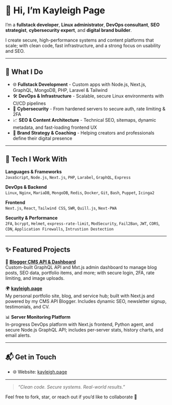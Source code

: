 # 👋 Hi, I’m Kayleigh Page
I’m a **fullstack developer**, **Linux administrator**, **DevOps consultant**, **SEO strategist**, **cybersecurity expert**, and **digital brand builder**.

I create secure, high-performance systems and content platforms that scale; with clean code, fast infrastructure, and a strong focus on usability and SEO.

---

## 🧠 What I Do

- 🌐 **Fullstack Development** - Custom apps with Node.js, Next.js, GraphQL, MongoDB, PHP, Laravel & Tailwind
- 🛠 **DevOps & Infrastructure** - Scalable, secure Linux environments with CI/CD pipelines
- 🔐 **Cybersecurity** - From hardened servers to secure auth, rate limiting & 2FA
- 📈 **SEO & Content Architecture** - Technical SEO, sitemaps, dynamic metadata, and fast-loading frontend UX
- 🚀 **Brand Strategy & Coaching** - Helping creators and professionals define their digital presence

---

## 🧰 Tech I Work With

**Languages & Frameworks**  
`JavaScript`, `Node.js`, `Next.js`, `PHP`, `Larabel`, `GraphQL`, `Express`

**DevOps & Backend**  
`Linux`, `Nginx`, `MariaDB`, `MongoDB`, `Redis`,  `Docker`, `Git`, `Bash`, `Puppet`, `Icinga2`

**Frontend**  
`Next.js`, `React`, `Tailwind CSS`, `SWR`, `Quill.js`, `Next-PWA`

**Security & Performance**  
`2FA`, `bcrypt`, `Helmet`, `express-rate-limit`, `ModSecurity`, `Fail2Ban`, `JWT`, `CORS`, `CDN`, `Application Firewalls`, `Intrustion Destection`

---

## ✨ Featured Projects

🔧 [**Blogger CMS API & Dashboard**](https://github.com/kayleigh-page/blogger)  
Custom-built GraphQL API and Mxt.js admin dashboard to manage blog posts, SEO data, portfolio items, and more; with secure login, 2FA, rate limiting, and image uploads.

🌍 [**kayleigh.page**](https://kayleigh.page)  
My personal portfolio site, blog, and service hub; built with Next.js and powered by my CMS API Blogger. Includes dynamic SEO, newsletter signup, testimonials, and CV.

📊 **Server Monitoring Platform**  
In-progress DevOps platform with Next.js frontend, Python agent, and secure Node.js GraphQL API; includes per-server stats, history charts, and email alerts.

---

## 📬 Get in Touch

- 🌐 Website: [kayleigh.page](https://kayleigh.page)

---

> *“Clean code. Secure systems. Real-world results.”*

Feel free to fork, star, or reach out if you’d like to collaborate 🤍
